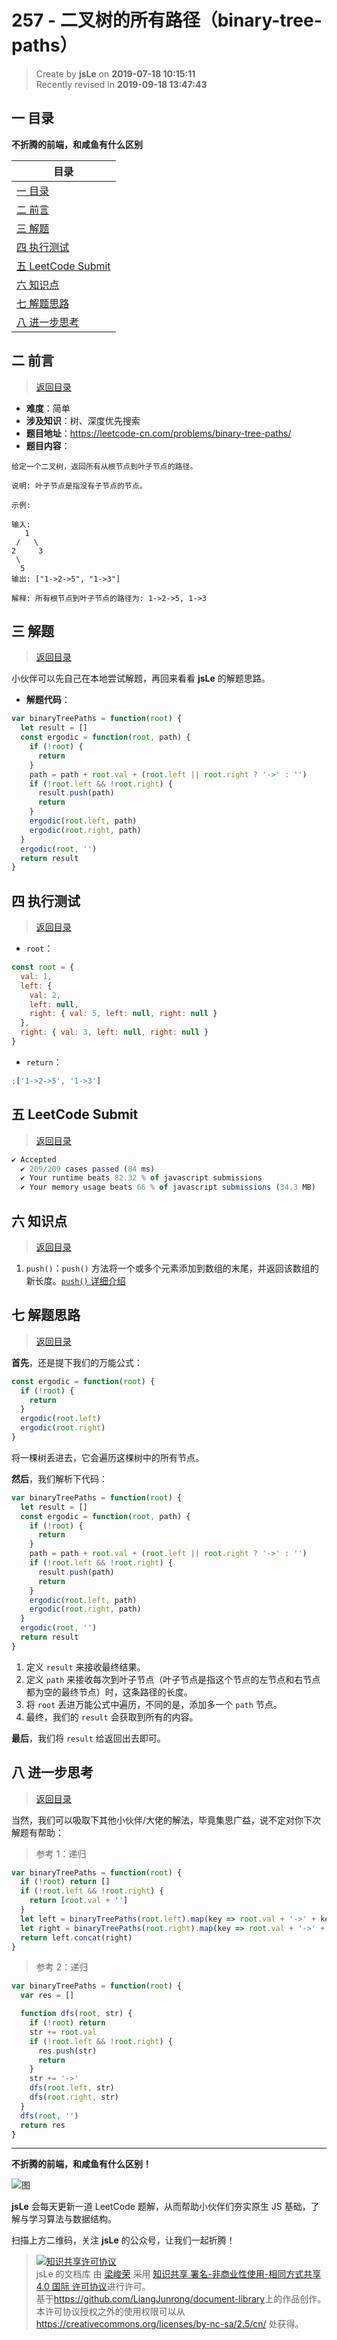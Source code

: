 # 257 - 二叉树的所有路径（binary-tree-paths）

> Create by **jsLe** on **2019-07-18 10:15:11**  
> Recently revised in **2019-09-18 13:47:43**

## <a name="chapter-one" id="chapter-one">一 目录</a>

**不折腾的前端，和咸鱼有什么区别**

| 目录                                                                                             |
| ------------------------------------------------------------------------------------------------ |
| [一 目录](#chapter-one)                                                                          |
| <a name="catalog-chapter-two" id="catalog-chapter-two"></a>[二 前言](#chapter-two)               |
| <a name="catalog-chapter-three" id="catalog-chapter-three"></a>[三 解题](#chapter-three)         |
| <a name="catalog-chapter-four" id="catalog-chapter-four"></a>[四 执行测试](#chapter-four)        |
| <a name="catalog-chapter-five" id="catalog-chapter-five"></a>[五 LeetCode Submit](#chapter-five) |
| <a name="catalog-chapter-six" id="catalog-chapter-six"></a>[六 知识点](#chapter-six)             |
| <a name="catalog-chapter-seven" id="catalog-chapter-seven"></a>[七 解题思路](#chapter-seven)     |
| <a name="catalog-chapter-eight" id="catalog-chapter-eight"></a>[八 进一步思考](#chapter-eight)   |

## <a name="chapter-two" id="chapter-two">二 前言</a>

> [返回目录](#chapter-one)

- **难度**：简单
- **涉及知识**：树、深度优先搜索
- **题目地址**：https://leetcode-cn.com/problems/binary-tree-paths/
- **题目内容**：

```
给定一个二叉树，返回所有从根节点到叶子节点的路径。

说明: 叶子节点是指没有子节点的节点。

示例:

输入:
   1
 /   \
2     3
 \
  5
输出: ["1->2->5", "1->3"]

解释: 所有根节点到叶子节点的路径为: 1->2->5, 1->3
```

## <a name="chapter-three" id="chapter-three">三 解题</a>

> [返回目录](#chapter-one)

小伙伴可以先自己在本地尝试解题，再回来看看 **jsLe** 的解题思路。

- **解题代码**：

```js
var binaryTreePaths = function(root) {
  let result = []
  const ergodic = function(root, path) {
    if (!root) {
      return
    }
    path = path + root.val + (root.left || root.right ? '->' : '')
    if (!root.left && !root.right) {
      result.push(path)
      return
    }
    ergodic(root.left, path)
    ergodic(root.right, path)
  }
  ergodic(root, '')
  return result
}
```

## <a name="chapter-four" id="chapter-four">四 执行测试</a>

> [返回目录](#chapter-one)

- `root`：

```js
const root = {
  val: 1,
  left: {
    val: 2,
    left: null,
    right: { val: 5, left: null, right: null }
  },
  right: { val: 3, left: null, right: null }
}
```

- `return`：

```js
;['1->2->5', '1->3']
```

## <a name="chapter-five" id="chapter-five">五 LeetCode Submit</a>

> [返回目录](#chapter-one)

```js
✔ Accepted
  ✔ 209/209 cases passed (84 ms)
  ✔ Your runtime beats 82.32 % of javascript submissions
  ✔ Your memory usage beats 66 % of javascript submissions (34.3 MB)
```

## <a name="chapter-six" id="chapter-six">六 知识点</a>

> [返回目录](#chapter-one)

1. `push()`：`push()` 方法将一个或多个元素添加到数组的末尾，并返回该数组的新长度。[`push()` 详细介绍](https://github.com/LiangJunrong/document-library/blob/master/JavaScript-library/JavaScript/%E5%86%85%E7%BD%AE%E5%AF%B9%E8%B1%A1/Array/push.md)

## <a name="chapter-seven" id="chapter-seven">七 解题思路</a>

> [返回目录](#chapter-one)

**首先**，还是提下我们的万能公式：

```js
const ergodic = function(root) {
  if (!root) {
    return
  }
  ergodic(root.left)
  ergodic(root.right)
}
```

将一棵树丢进去，它会遍历这棵树中的所有节点。

**然后**，我们解析下代码：

```js
var binaryTreePaths = function(root) {
  let result = []
  const ergodic = function(root, path) {
    if (!root) {
      return
    }
    path = path + root.val + (root.left || root.right ? '->' : '')
    if (!root.left && !root.right) {
      result.push(path)
      return
    }
    ergodic(root.left, path)
    ergodic(root.right, path)
  }
  ergodic(root, '')
  return result
}
```

1. 定义 `result` 来接收最终结果。
2. 定义 `path` 来接收每次到叶子节点（叶子节点是指这个节点的左节点和右节点都为空的最终节点）时，这条路径的长度。
3. 将 `root` 丢进万能公式中遍历，不同的是，添加多一个 `path` 节点。
4. 最终，我们的 `result` 会获取到所有的内容。

**最后**，我们将 `result` 给返回出去即可。

## <a name="chapter-eight" id="chapter-eight">八 进一步思考</a>

> [返回目录](#chapter-one)

当然，我们可以吸取下其他小伙伴/大佬的解法，毕竟集思广益，说不定对你下次解题有帮助：

> 参考 1：递归

```js
var binaryTreePaths = function(root) {
  if (!root) return []
  if (!root.left && !root.right) {
    return [root.val + '']
  }
  let left = binaryTreePaths(root.left).map(key => root.val + '->' + key)
  let right = binaryTreePaths(root.right).map(key => root.val + '->' + key)
  return left.concat(right)
}
```

> 参考 2：递归

```js
var binaryTreePaths = function(root) {
  var res = []

  function dfs(root, str) {
    if (!root) return
    str += root.val
    if (!root.left && !root.right) {
      res.push(str)
      return
    }
    str += '->'
    dfs(root.left, str)
    dfs(root.right, str)
  }
  dfs(root, '')
  return res
}
```

---

**不折腾的前端，和咸鱼有什么区别！**

![图](../../../public-repertory/img/z-small-wechat-public-address.jpg)

**jsLe** 会每天更新一道 LeetCode 题解，从而帮助小伙伴们夯实原生 JS 基础，了解与学习算法与数据结构。

扫描上方二维码，关注 **jsLe** 的公众号，让我们一起折腾！

> <a rel="license" href="http://creativecommons.org/licenses/by-nc-sa/4.0/"><img alt="知识共享许可协议" style="border-width:0" src="https://i.creativecommons.org/l/by-nc-sa/4.0/88x31.png" /></a><br /><span xmlns:dct="http://purl.org/dc/terms/" property="dct:title">jsLe 的文档库</span> 由 <a xmlns:cc="http://creativecommons.org/ns#" href="https://github.com/LiangJunrong/document-library" property="cc:attributionName" rel="cc:attributionURL">梁峻荣</a> 采用 <a rel="license" href="http://creativecommons.org/licenses/by-nc-sa/4.0/">知识共享 署名-非商业性使用-相同方式共享 4.0 国际 许可协议</a>进行许可。<br />基于<a xmlns:dct="http://purl.org/dc/terms/" href="https://github.com/LiangJunrong/document-library" rel="dct:source">https://github.com/LiangJunrong/document-library</a>上的作品创作。<br />本许可协议授权之外的使用权限可以从 <a xmlns:cc="http://creativecommons.org/ns#" href="https://creativecommons.org/licenses/by-nc-sa/2.5/cn/" rel="cc:morePermissions">https://creativecommons.org/licenses/by-nc-sa/2.5/cn/</a> 处获得。
